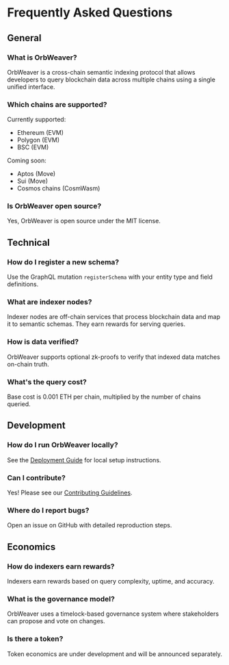 # Frequently Asked Questions

## General

### What is OrbWeaver?

OrbWeaver is a cross-chain semantic indexing protocol that allows developers to query blockchain data across multiple chains using a single unified interface.

### Which chains are supported?

Currently supported:
- Ethereum (EVM)
- Polygon (EVM)
- BSC (EVM)

Coming soon:
- Aptos (Move)
- Sui (Move)
- Cosmos chains (CosmWasm)

### Is OrbWeaver open source?

Yes, OrbWeaver is open source under the MIT license.

## Technical

### How do I register a new schema?

Use the GraphQL mutation `registerSchema` with your entity type and field definitions.

### What are indexer nodes?

Indexer nodes are off-chain services that process blockchain data and map it to semantic schemas. They earn rewards for serving queries.

### How is data verified?

OrbWeaver supports optional zk-proofs to verify that indexed data matches on-chain truth.

### What's the query cost?

Base cost is 0.001 ETH per chain, multiplied by the number of chains queried.

## Development

### How do I run OrbWeaver locally?

See the [Deployment Guide](DEPLOYMENT.md) for local setup instructions.

### Can I contribute?

Yes! Please see our [Contributing Guidelines](../CONTRIBUTING.md).

### Where do I report bugs?

Open an issue on GitHub with detailed reproduction steps.

## Economics

### How do indexers earn rewards?

Indexers earn rewards based on query complexity, uptime, and accuracy.

### What is the governance model?

OrbWeaver uses a timelock-based governance system where stakeholders can propose and vote on changes.

### Is there a token?

Token economics are under development and will be announced separately.

